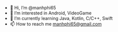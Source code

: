 - 👋 Hi, I’m @manhphi65
- 👀 I’m interested in Android, VideoGame
- 🌱 I’m currently learning Java, Kotlin, C/C++, Swift
- 📫 How to reach me manhphi65@gmail.com

<!---
manhphi65/manhphi65 is a ✨ special ✨ repository because its `README.md` (this file) appears on your GitHub profile.
You can click the Preview link to take a look at your changes.
--->
